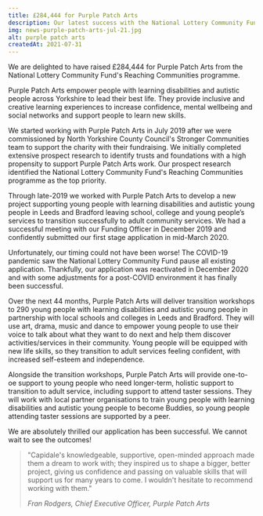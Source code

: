 ```yaml
---
title: £284,444 for Purple Patch Arts
description: Our latest success with the National Lottery Community Fund's Reaching Communities programme will support 290 young people with learning disabilities and autistic people in Leeds and Bradford.
img: news-purple-patch-arts-jul-21.jpg
alt: purple patch arts
createdAt: 2021-07-31
---
```


We are delighted to have raised £284,444 for Purple Patch Arts from the National Lottery Community Fund's Reaching Communities programme.

Purple Patch Arts empower people with learning disabilities and autistic people across Yorkshire to lead their best life. They provide inclusive and creative learning experiences to increase confidence, mental wellbeing and social networks and support people to learn new skills.

We started working with Purple Patch Arts in July 2019 after we were commissioned by North Yorkshire County Council's Stronger Communities team to support the charity with their fundraising. We initially completed extensive prospect research to identify trusts and foundations with a high propensity to support Purple Patch Arts work. Our prospect research identified the National Lottery Community Fund's Reaching Communities programme as the top priority.

Through late-2019 we worked with Purple Patch Arts to develop a new project supporting young people with learning disabilities and autistic young people in Leeds and Bradford leaving school, college and young people’s services to transition successfully to adult community services. We had a successful meeting with our Funding Officer in December 2019 and confidently submitted our first stage application in mid-March 2020.

Unfortunately, our timing could not have been worse! The COVID-19 pandemic saw the National Lottery Community Fund pause all existing application. Thankfully, our application was reactivated in December 2020 and with some adjustments for a post-COVID environment it has finally been successful.

Over the next 44 months, Purple Patch Arts will deliver transition workshops to 290 young people with learning disabilities and autistic young people in partnership with local schools and colleges in Leeds and Bradford. They will use art, drama, music and dance to empower young people to use their voice to talk about what they want to do next and help them discover activities/services in their community. Young people will be equipped with new life skills, so they transition to adult services feeling confident, with increased self-esteem and independence.

Alongside the transition workshops, Purple Patch Arts will provide one-to-oe support to young people who need longer-term, holistic support to transition to adult service, including support to attend taster sessions. They will work with local partner organisations to train young people with learning disabilities and autistic young people to become Buddies, so young people attending taster sessions are supported by a peer.

We are absolutely thrilled our application has been successful. We cannot wait to see the outcomes!

> "Capidale's knowledgeable, supportive, open-minded approach made them a dream to work with; they inspired us to shape a bigger, better project, giving us confidence and passing on valuable skills that will support us for many years to come. I wouldn't hesitate to recommend working with them."
>
> <cite>Fran Rodgers, Chief Executive Officer, Purple Patch Arts</cite>
